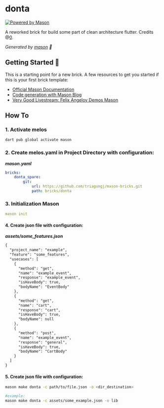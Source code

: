 # donta

[![Powered by Mason](https://img.shields.io/endpoint?url=https%3A%2F%2Ftinyurl.com%2Fmason-badge)](https://github.com/felangel/mason)

A reworked brick for build some part of clean architecture flutter.
Credits @[0](https://github.com/m-noer/nero_feature).

_Generated by [mason](https://github.com/felangel/mason) 🧱_

## Getting Started 🚀

This is a starting point for a new brick.
A few resources to get you started if this is your first brick template:

- [Official Mason Documentation](https://github.com/felangel/mason/tree/master/packages/mason_cli#readme)
- [Code generation with Mason Blog](https://verygood.ventures/blog/code-generation-with-mason)
- [Very Good Livestream: Felix Angelov Demos Mason](https://youtu.be/G4PTjA6tpTU)

## How To

### 1. Activate melos

```sh
dart pub global activate mason
```

### 2. Create melos.yaml in Project Directory with configuration:

___mason.yaml___

```yaml
bricks:  
    donta_spare:  
        git:  
            url: https://github.com/triagungj/mason-bricks.git  
            path: bricks/donta
```

### 3. Initialization Mason

```yaml
mason init
```

#### 4. Create json file with configuration:

___assets/some_features.json___

```html
{  
  "project_name": "example",  
  "feature": "some_features",  
  "usecases": [  
    {  
      "method": "get",  
      "name": "example_event",  
      "response": "example_event",  
      "isHaveBody": true,  
      "bodyName": "EventBody"  
    },  
    {  
      "method": "get",  
      "name": "cart",  
      "response": "cart",  
      "isHaveBody": true,  
      "bodyName": null  
    },  
    {  
      "method": "post",  
      "name": "example_event",  
      "response": "general",  
      "isHaveBody": true,  
      "bodyName": "CartBody"  
    }  
  ]  
}
```

#### 5. Create json file with configuration:

```sh
mason make donta -c path/to/file.json -o <dir_destination>

#example:  
mason make donta -c assets/some_example.json -o lib
```
